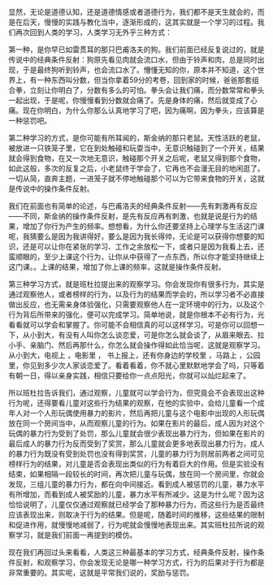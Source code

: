 显然，无论是道德认知，还是道德情感或者道德行为，我们都不是天生就会的，而是在后天，慢慢的实践与教化当中，逐渐形成的，这其实就是一个学习的过程。我们再次回到人类的学习，人类学习无外乎三种方式：

第一种，是你早已如雷贯耳的那只巴甫洛夫的狗。我们前面已经反复说过的，就是传说中的经典条件反射：狗原先看见肉就会流口水，但由于铃声和肉，总是同时出现，于是最终狗听到铃声，也会流口水了。懵懂无知的你，原本并不知道，这个世界上，有一种东西叫分数，但当你拿着59分的考卷，回到家的时候，爸爸那套组合拳，立刻让你明白了，分数有多么的可怕。拳头会让我们痛，而分数常常和拳头一起出现，于是呢，你慢慢看到分数就会痛了。先是身体的痛，然后就变成了心痛。现在你明白，为什么你那么认真地学习了吧，因为痛啊，因为拳头，应该算是一种惩罚吧。

第二种学习的方式，是你可能有所耳闻的，斯金纳的那只老鼠。天性活跃的老鼠，被放进一只铁笼子里，它在到处触碰和玩耍当中，无意识触碰到了一个开关，结果就会得到食物，在又一次地无意识，触碰那个开关之后呢，老鼠又得到那个食物，如此这般，多次的反复之后，小老鼠终于学会了，它再也不会漫无目的地闲逛了。一切从简，直奔主题，一进笼子就不停地触碰那个可以为它带来食物的开关，这就是传说中的操作条件反射。

我们在前面也有简单的论述，与巴甫洛夫的经典条件反射——先有刺激再有反应——不同，斯金纳的操作条件反射，是先有反应再有刺激，也就是说是行为的结果，增加了你行为产生的频率。想想看，为什么你还要坚持上心理学与生活这门课呢，我猜要么是因为我讲得好，要么是因为我长得帅，无论是可以获得你想要的知识，还是可以让你在紧张的学习、工作之余放松一下，或者只是因为我看上去，还蛮顺眼的，至少上课这个行为，让你从中获得了一点东西，所以你才能坚持继续上这门课。。上课的结果，增加了你上课的频率，这就是操作条件反射。

第三种学习方式，就是班杜拉提出来的观察学习。你会发现你有很多行为，其实是通过观察他人，或者榜样的行为，以及行为的结果而学会的，所以学习者不必直接做出反应，也无需亲身体验强化，只需要观察他人在一定环境中的行为，以及这个行为背后所带来的强化，便可以完成学习。简单地说，就是你根本不必有行为，光看看就可以学会和掌握了。你可能不会相信真的可以这样学习。可是你可以回想一下，从小到大，有没有人叫你怎么谈恋爱，可是你怎么就会谈了，从眉来眼去、拉小手、亲脑门、然后再那什么，你怎么就会操作得如此恰当呢，这就是观察学习。从小到大，电视上 ，电影里 ， 书上报上，还有你身边的学校里  ，马路上  ，公园里，你见到多少次人家谈恋爱了。看着看着，你不就心里默默地学会了吗，只等着有朝一日，得以亲身实践，相信只要给你一点点阳光，你就可以灿烂起来了。

所以班杜拉告诉我们，通过观察，儿童就可以学会行为，但究竟会不会表现出这种行为呢，还得要看儿童对这些行为结果的观察，在他的实验中，会给儿童看一个成年人对一个人形玩偶使用暴力的影片，然后再把儿童与这个电影中出现的人形玩偶放在同一个房间当中，从而观察儿童的行为。如果在影片的最后，成人因为对这个玩偶的暴力行为受到了处罚，那么儿童就会很少表现出暴力行为，但如果在影片的最后成人的暴力行为反而受到了奖赏，那么儿童就会更多地表现出暴力行为，成人的暴力行为既没有受到处罚也没有得到奖赏，儿童的暴力行为则居前两者之间可见榜样行为的结果，对儿童是否会表现出类似的行为有着巨大的作用。但是实验没有结束，如果相隔一段较长的时间，再次把儿童与玩偶，放在同一个房间里，你就会发现，三组儿童的暴力行为，都在向中间接近。看到成人被惩罚的儿童，暴力水平有所增加，而看到成人被奖励的儿童，暴力水平有所减少。这是为什么呢？因为这恰恰说明了，儿童仅仅通过观察就已经学会了那种暴力行为，而这些行为是否最终应该表现出来，则取决于行为的结果。但是呢，随着时间的推移，这些结果的限制和促进作用，就慢慢地减弱了，行为呢就会慢慢地表现出来。其实班杜拉所说的观察学习，就是我们前面一再提到的模仿。

现在我们再回过头来看看，人类这三种最基本的学习方式，经典条件反射，操作条件反射，和观察学习，你会发现无论是哪一种学习方式，行为的后果对于行为都是非常重要的。其实呢，这就是平常我们说的，奖励与惩罚。